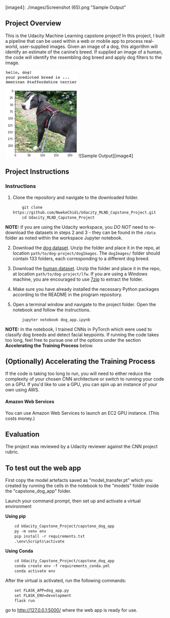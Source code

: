 [//]: # (Image References)

[image1]: ./images/sample_dog_output.png "Sample Output"
[image2]: ./images/vgg16_model.png "VGG-16 Model Layers"
[image3]: ./images/vgg16_model_draw.png "VGG16 Model Figure"
[image4]: ./images/Screenshot (65).png "Sample Output"


## Project Overview

This is the Udacity Machine Learning capstone project! In this project, I built a pipeline that can be used within a web or mobile app to process real-world, user-supplied images.  Given an image of a dog, this algorithm will identify an estimate of the canine’s breed.  If supplied an image of a human, the code will identify the resembling dog breed and apply dog filters to the image.

![Sample Output][image1]
![Sample Output][image4]

## Project Instructions

### Instructions

1. Clone the repository and navigate to the downloaded folder.
	
	```	
		git clone https://github.com/NwekeChidi/Udacity_MLND_Capstone_Project.git
		cd Udacity_MLND_Capstone_Project
	```
	
__NOTE:__ if you are using the Udacity workspace, you *DO NOT* need to re-download the datasets in steps 2 and 3 - they can be found in the `/data` folder as noted within the workspace Jupyter notebook.

2. Download the [dog dataset](https://s3-us-west-1.amazonaws.com/udacity-aind/dog-project/dogImages.zip).  Unzip the folder and place it in the repo, at location `path/to/dog-project/dogImages`.  The `dogImages/` folder should contain 133 folders, each corresponding to a different dog breed.
3. Download the [human dataset](http://vis-www.cs.umass.edu/lfw/lfw.tgz).  Unzip the folder and place it in the repo, at location `path/to/dog-project/lfw`.  If you are using a Windows machine, you are encouraged to use [7zip](http://www.7-zip.org/) to extract the folder. 
4. Make sure you have already installed the necessary Python packages according to the README in the program repository.
5. Open a terminal window and navigate to the project folder. Open the notebook and follow the instructions.
	
	```
		jupyter notebook dog_app.ipynb
	```

__NOTE:__ In the notebook, I trained CNNs in PyTorch which were used to classify dog breeds and detect facial keypoints.  If running the code takes too long, feel free to pursue one of the options under the section __Accelerating the Training Process__ below.



## (Optionally) Accelerating the Training Process 

If the code is taking too long to run, you will need to either reduce the complexity of your chosen CNN architecture or switch to running your code on a GPU.  If you'd like to use a GPU, you can spin up an instance of your own using AWS.

#### Amazon Web Services

You can use Amazon Web Services to launch an EC2 GPU instance. (This costs money.)

## Evaluation

The project was reviewed by a Udacity reviewer against the CNN project rubric.


## To test out the web app
First copy the model artefacts saved as "model_transfer.pt" which you created by running the cells in the notebook to the "models" folder inside the "capstone_dog_app" folder.

Launch your command prompt, then set up and activate a virtual environment

__Using pip__
```
	cd Udacity_Capstone_Project/capstone_dog_app
	py -m venv env
	pip install -r requirements.txt
	.\env\Scripts\activate
```

__Using Conda__
```
	cd Udacity_Capstone_Project/capstone_dog_app
	conda create env -f requirements_conda.yml
	conda activate env
```
After the virtual is activated, run the following commands:
```
	set FLASK_APP=dog_app.py
	set FLASK_ENV=development
	flask run
```
go to http://127.0.0.1:5000/ where the web app is ready for use.

